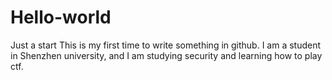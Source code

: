 # Hello-world
Just a start
This is my first time to write something in github.
I am a student in Shenzhen university, and I am studying security and learning how to play ctf.

